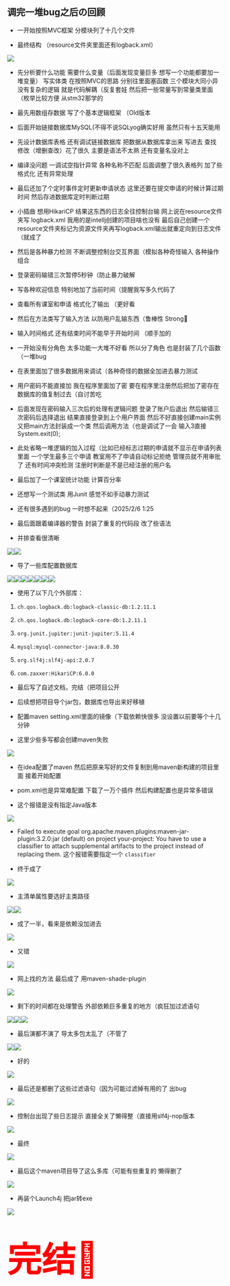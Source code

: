 <span id="1120"></span>

## 调完一堆bug之后の回顾

-   一开始按照MVC框架 分模块列了十几个文件

-   最终结构 （resource文件夹里面还有logback.xml）

<img src="ClassroomManagementSystem-Build_files/Image.png"
style="--en-uploadstate:uploaded;" type="image/png"
data-filename="Image.png" />

-   先分析要什么功能 需要什么变量（后面发现变量巨多
    想写一个功能都要加一堆变量） 写实体类 在按照MVC的思路
    分别往里面塞函数 三个模块大同小异 没有复杂的逻辑
    就是代码解耦（反复套娃  然后把一些常量写到常量类里面（枚举比较方便
    从stm32那学的

-   最先用数组存数据 写了个基本逻辑框架 （Old版本

-   后面开始链接数据库MySQL(不得不说SQLyog确实好用 虽然只有十五天能用

-   先设计数据库表格 还有调试链接数据库 把数据从数据库拿出来 写进去 查找
    修改（增删查改）花了很久 主要是语法不太熟 还有变量名没对上

-   编译没问题 一调试空指针异常 各种名称不匹配 后面调整了很久表格列
    加了些格式化 还有异常处理

-   最后还加了个定时事件定时更新申请状态
    这里还要在提交申请的时候计算过期时间 然后存进数据库定时判断过期

-   小插曲 想用HikariCP 结果这东西的日志全往控制台输
    网上说在resource文件夹写 logback.xml
    我用的是intellj创建的项目啥也没有
    最后自己创建一个resource文件夹标记为资源文件夹再写logback.xml输出就重定向到日志文件（就成了

-   然后是各种暴力检测 不断调整控制台交互界面（模拟各种奇怪输入
    各种操作组合

-   登录密码输错三次暂停5秒钟（防止暴力破解

-   写各种欢迎信息 特别地加了当前时间（提醒我写多久代码了

-   查看所有课室和申请 格式化了输出 （更好看

-   然后在方法类写了输入方法 以防用户乱输东西（鲁棒性 Strong💪

-   输入时间格式 还有结束时间不能早于开始时间 （顺手加的

-   一开始没有分角色 太多功能一大堆不好看 所以分了角色
    也是封装了几个函数（一堆bug

-   在表里面加了很多数据用来调试（各种奇怪的数据全加进去暴力测试

-   用户密码不能直接加 我在程序里面加了密
    要在程序里注册然后把加了密存在数据库的值复制过去（自讨苦吃

-   后面发现在密码输入三次后的处理有逻辑问题 登录了账户后退出
    然后输错三次密码后选择退出 结果直接登录到上个用户界面
    然后不好直接创建main实例 又把main方法封装成一个类
    然后调用方法（也是调试了一会 输入3直接System.exit(0);

-   此处省略一堆逻辑的加入过程（比如已经标志过期的申请就不显示在申请列表里面
    一个学生最多三个申请 教室用不了申请自动标记拒绝 管理员就不用审批了
    还有时间冲突检测 注册时判断是不是已经注册的用户名

-   最后加了一个课室统计功能 计算百分率

-   还想写一个测试类 用Junit 感觉不如手动暴力测试

-   还有很多遇到的bug 一时想不起来（2025/2/6 1:25

-   最后面跟着编译器的警告 封装了重复的代码段 改了些语法

-   并排查看很清晰

<img src="ClassroomManagementSystem-Build_files/Image%20%5B1%5D.png"
style="--en-uploadstate:uploaded;" type="image/png"
data-filename="Image.png" /><img src="ClassroomManagementSystem-Build_files/Image%20%5B2%5D.png"
style="--en-uploadstate:uploaded;" type="image/png"
data-filename="Image.png" />

-   导了一些库配置数据库

<img src="ClassroomManagementSystem-Build_files/Image%20%5B3%5D.png"
style="--en-uploadstate:uploaded;" type="image/png"
data-filename="Image.png" /><img src="ClassroomManagementSystem-Build_files/Image%20%5B4%5D.png"
style="--en-uploadstate:uploaded;" type="image/png"
data-filename="Image.png" /><img src="ClassroomManagementSystem-Build_files/Image%20%5B5%5D.png"
style="--en-uploadstate:uploaded;" type="image/png"
data-filename="Image.png" /><img src="ClassroomManagementSystem-Build_files/Image%20%5B6%5D.png"
style="--en-uploadstate:uploaded;" type="image/png"
data-filename="Image.png" /><img src="ClassroomManagementSystem-Build_files/Image%20%5B7%5D.png"
style="--en-uploadstate:uploaded;" type="image/png"
data-filename="Image.png" /><img src="ClassroomManagementSystem-Build_files/Image%20%5B8%5D.png"
style="--en-uploadstate:uploaded;" type="image/png"
data-filename="Image.png" /><img src="ClassroomManagementSystem-Build_files/Image%20%5B9%5D.png"
style="--en-uploadstate:uploaded;" type="image/png"
data-filename="Image.png" />

-   使用了以下几个外部库：

1.  `ch.qos.logback.db:logback-classic-db:1.2.11.1`

2.  `ch.qos.logback.db:logback-core-db:1.2.11.1`

3.  `org.junit.jupiter:junit-jupiter:5.11.4`

4.  `mysql:mysql-connector-java:8.0.30`

5.  `org.slf4j:slf4j-api:2.0.7`

6.  `com.zaxxer:HikariCP:6.0.0`

-   最后写了自述文档，完结（把项目公开

-   后续想把项目导个jar包，数据库也导出来好移植

-   配置maven setting.xml里面的镜像（下载依赖快很多
    没设置以前要等个十几分钟

-   这里少些多写都会创建maven失败

<img src="ClassroomManagementSystem-Build_files/Image%20%5B10%5D.png"
style="--en-uploadstate:uploaded;" type="image/png"
data-filename="Image.png" />

-   在idea配置了maven 然后把原来写好的文件复制到用maven新构建的项目里面
    接着开始配置

<!-- -->

-   pom.xml也是异常难配置 下载了一万个插件 然后构建配置也是异常多错误

-   这个报错是没有指定Java版本

<img src="ClassroomManagementSystem-Build_files/Image%20%5B11%5D.png"
style="--en-uploadstate:uploaded;" type="image/png"
data-filename="Image.png" />

-   Failed to execute goal
    org.apache.maven.plugins:maven-jar-plugin:3.2.0:jar (default) on
    project your-project: You have to use a classifier to attach
    supplemental artifacts to the project instead of replacing them.
    这个报错需要指定一个 `classifier`

-   终于成了

<img src="ClassroomManagementSystem-Build_files/Image%20%5B12%5D.png"
style="--en-uploadstate:uploaded;" type="image/png"
data-filename="Image.png" />

-   主清单属性要选好主类路径

<img src="ClassroomManagementSystem-Build_files/Image%20%5B13%5D.png"
style="--en-uploadstate:uploaded;" type="image/png"
data-filename="Image.png" /><img src="ClassroomManagementSystem-Build_files/Image%20%5B14%5D.png"
style="--en-uploadstate:uploaded;" type="image/png"
data-filename="Image.png" />

-   成了一半，看来是依赖没加进去

<img src="ClassroomManagementSystem-Build_files/Image%20%5B15%5D.png"
style="--en-uploadstate:uploaded;" type="image/png"
data-filename="Image.png" />

-   又错

<img src="ClassroomManagementSystem-Build_files/Image%20%5B16%5D.png"
style="--en-uploadstate:uploaded;" type="image/png"
data-filename="Image.png" />

-   网上找的方法 最后成了 用maven-shade-plugin

<img src="ClassroomManagementSystem-Build_files/Image%20%5B17%5D.png"
style="--en-uploadstate:uploaded;" type="image/png"
data-filename="Image.png" />

-   剩下的时间都在处理警告 外部依赖巨多重复的地方（疯狂加过滤语句

<img src="ClassroomManagementSystem-Build_files/Image%20%5B18%5D.png"
style="--en-uploadstate:uploaded;" type="image/png"
data-filename="Image.png" /><img src="ClassroomManagementSystem-Build_files/Image%20%5B19%5D.png"
style="--en-uploadstate:uploaded;" type="image/png"
data-filename="Image.png" /><img src="ClassroomManagementSystem-Build_files/Image%20%5B20%5D.png"
style="--en-uploadstate:uploaded;" type="image/png"
data-filename="Image.png" />

-   最后演都不演了 导太多包太乱了（不管了

<img src="ClassroomManagementSystem-Build_files/Image%20%5B21%5D.png"
style="--en-uploadstate:uploaded;" type="image/png"
data-filename="Image.png" /><img src="ClassroomManagementSystem-Build_files/Image%20%5B22%5D.png"
style="--en-uploadstate:uploaded;" type="image/png"
data-filename="Image.png" />

-   好的

<img src="ClassroomManagementSystem-Build_files/Image%20%5B23%5D.png"
style="--en-uploadstate:uploaded;" type="image/png"
data-filename="Image.png" />

-   最后还是都删了这些过滤语句（因为可能过滤掉有用的了 出bug

<img src="ClassroomManagementSystem-Build_files/Image%20%5B24%5D.png"
style="--en-uploadstate:uploaded;" type="image/png"
data-filename="Image.png" />

-   控制台出现了些日志提示 直接全关了懒得整（直接用slf4j-nop版本

<img src="ClassroomManagementSystem-Build_files/Image%20%5B25%5D.png"
style="--en-uploadstate:uploaded;" type="image/png"
data-filename="Image.png" />

-   最终

<img src="ClassroomManagementSystem-Build_files/Image%20%5B26%5D.png"
style="--en-uploadstate:uploaded;" type="image/png"
data-filename="Image.png" />

-   最后这个maven项目导了这么多库（可能有些重复的 懒得删了

<img src="ClassroomManagementSystem-Build_files/Image%20%5B27%5D.png"
style="--en-uploadstate:uploaded;" type="image/png"
data-filename="Image.png" />

-   再装个Launch4j 把jar转exe

<img src="ClassroomManagementSystem-Build_files/Image%20%5B28%5D.png"
style="--en-uploadstate:uploaded;" type="image/png"
data-filename="Image.png" />

  

# <span style="font-size: 60pt;"><span style="color: #FF0000;">完结🌼</span></span>

  
